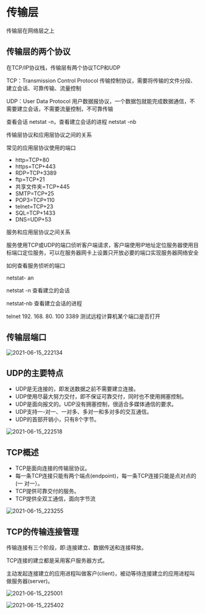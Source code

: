 # 传输层

传输层在网络层之上

## 传输层的两个协议

在TCP/IP协议栈，传输层有两个协议TCP和UDP

TCP：Transmission Control Protocol 传输控制协议，需要将传输的文件分段、建立会话、可靠传输、流量控制

UDP：User Data Protocol 用户数据报协议，一个数据包就能完成数据通信，不需要建立会话，不需要流量控制，不可靠传输

查看会话 netstat -n，查看建立会话的进程 netstat -nb

传输层协议和应用层协议之间的关系

常见的应用层协议使用的端口

- http=TCP+80
- https=TCP+443
- RDP=TCP+3389
- ftp=TCP+21
- 共享文件夹=TCP+445
- SMTP=TCP+25
- POP3=TCP+110
- telnet=TCP+23
- SQL=TCP+1433
- DNS=UDP+53

服务和应用层协议之间关系

服务使用TCP或UDP的端口侦听客户端请求，客户端使用IP地址定位服务器使用目标端口定位服务，可以在服务器网卡上设置只开放必要的端口实现服务器网络安全

如何查看服务侦听的端口

netstat- an

netstat -n 查看建立的会话

netstat-nb 查看建立会话的进程

telnet 192. 168. 80. 100 3389 测试远程计算机某个端口是否打开

## 传输层端口

![2021-06-15_222134](https://gitee.com/mounui/PicBed/raw/master/notebook/2021-06-15_222134.png)

## UDP的主要特点

- UDP是无连接的，即发送数据之前不需要建立连接。
- UDP使用尽最大努力交付，即不保证可靠交付，同时也不使用拥塞控制。
- UDP是面向报文的。UDP没有拥塞控制，很适合多媒体通信的要求。
- UDP支持一-对一、一对多、多对一和多对多的交互通信。
- UDP的首部开销小，只有8个字节。

![2021-06-15_222518](https://gitee.com/mounui/PicBed/raw/master/notebook/2021-06-15_222518.png)

## TCP概述

- TCP是面向连接的传输层协议。
- 每一条TCP连接只能有两个端点(endpoint)，每一条TCP连接只能是点对点的(一 对一）。
- TCP提供可靠交付的服务。
- TCP提供全双工通信，面向字节流

![2021-06-15_223255](https://gitee.com/mounui/PicBed/raw/master/notebook/2021-06-15_223255.png)

## TCP的传输连接管理

传输连接有三个阶段，即:连接建立、数据传送和连接释放。

TCP连接的建立都是采用客户服务器方式。

主动发起连接建立的应用进程叫做客户(client)，被动等待连接建立的应用进程叫做服务器(server)。

![2021-06-15_225001](https://gitee.com/mounui/PicBed/raw/master/notebook/2021-06-15_225001.png)

![2021-06-15_225402](https://gitee.com/mounui/PicBed/raw/master/notebook/2021-06-15_225402.png)